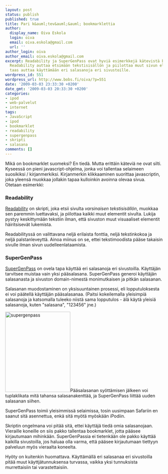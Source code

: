 ```yaml
---
layout: post
status: publish
published: true
title: Pari k&auml;tev&auml;&auml; bookmarklettia
author:
  display_name: Oiva Eskola
  login: oiva
  email: oiva.eskola@gmail.com
  url: ''
author_login: oiva
author_email: oiva.eskola@gmail.com
excerpt: Readability ja SuperGenPass ovat hyviä esimerkkejä kätevistä bookmarkleteista.
  Readability auttaa etsimään tekstisisällön ja piilottaa muut sivun elementit. SuperGenPass
  taas auttaa käyttämään eri salasanoja eri sivustoille.
wordpress_id: 551
wordpress_url: http://www.bobs.fi/oiva/?p=551
date: '2009-03-03 23:33:30 +0200'
date_gmt: '2009-03-03 20:33:30 +0200'
categories:
- ipod
- web-palvelut
- internet
tags:
- JavaScript
- ipod
- bookmarklet
- readability
- supergenpass
- skripti
- salasana
comments: []
---
```

<p>Mik&auml; on bookmarklet suomeksi? En tied&auml;. Mutta eritt&auml;in k&auml;tevi&auml; ne ovat silti. Kyseess&auml; on pieni javascript-ohjelma, jonka voi tallentaa selaimeen suosikiksi / kirjanmerkiksi. Kirjanmerkin klikkaaminen suorittaa javascriptin, joka yleens&auml; muokkaa jollakin tapaa kulloinkin avoinna olevaa sivua. Otetaan esimerkki:</p>
<h3>Readability</h3>
<p><a href="http://lab.arc90.com/2009/03/readability.php">Readability</a> on skripti, joka etsii sivulta <em>varsinaisen tekstisis&auml;ll&ouml;n</em>, muokkaa sen paremmin luettavaksi, ja piilottaa kaikki muut elementit sivulta. Lukija pystyy keskittym&auml;&auml;n tekstiin ilman, ett&auml; sivuston muut visuaaliset elementit h&auml;iritsisev&auml;t lukemista.</p>
<p>Readabilityss&auml; on valittavana nelj&auml; erilaista fonttia, nelj&auml; tekstinkokoa ja nelj&auml; palstanleveytt&auml;. Ainoa miinus on se, ettei tekstimoodista p&auml;&auml;se takaisin sivulle ilman sivun uudelleenlataamista.</p>
<h3>SuperGenPass</h3>
<p><a href="http://supergenpass.com/">SuperGenPass</a> on ovela tapa k&auml;ytt&auml;&auml; eri salasanoja eri sivustoilla. K&auml;ytt&auml;j&auml;n tarvitsee muistaa vain yksi p&auml;&auml;salasana. SuperGenPass generoi k&auml;ytt&auml;j&auml;n salasanasta ja sivuston domain-nimest&auml; monimutkaisen ja pitk&auml;n salasanan.</p>
<p>Salasanan muodostaminen on yksisuuntainen prosessi, eli lopputuloksesta ei voi p&auml;&auml;tell&auml; k&auml;ytt&auml;j&auml;n p&auml;&auml;salasanaa. (Paitsi kokeilemalla yleisimpi&auml; salasanoja ja katsomalla tuleeko niist&auml; sama lopputulos - &auml;l&auml; k&auml;yt&auml; yleisi&auml; salasanoja, kuten "salasana", "123456" jne.)</p>
<p><img class="alignleft size-full wp-image-552" title="supergenpass" src="{{ site.baseurl }}/images/2009/03/supergenpass.png" alt="supergenpass" width="208" height="257" />P&auml;&auml;salasanan sy&ouml;tt&auml;misen j&auml;lkeen voi tuplaklikata mit&auml; tahansa salasanakentt&auml;&auml;, ja SuperGenPass liitt&auml;&auml; uuden salasanan siihen.</p>
<p>SuperGenPass toimii yleisimmiss&auml; selaimissa, tosin uusimpaan Safariin en saanut sit&auml; asennettua, enk&auml; sit&auml; my&ouml;t&auml; my&ouml;sk&auml;&auml;n iPodiin.</p>
<p>Skriptin ongelmana voi pit&auml;&auml; sit&auml;, ettei k&auml;ytt&auml;j&auml; tied&auml; omia salasanojaan. Vieraille koneille on siis pakko tallentaa bookmarklet, jotta p&auml;&auml;see kirjautumaan mihink&auml;&auml;n. SuperGenPassia ei tietenk&auml;&auml;n ole pakko k&auml;ytt&auml;&auml; kaikilla sivustoilla, jos haluaa olla varma, ett&auml; p&auml;&auml;see kirjautumaan tiettyyn palveluun my&ouml;s vieraalta koneelta.</p>
<p>Hy&ouml;ty on kuitenkin huomattava. K&auml;ytt&auml;m&auml;ll&auml; eri salasanaa eri sivustoilla pit&auml;&auml; muut k&auml;yttj&auml;tunnuksensa turvassa, vaikka yksi tunnuksista murrettaisiin tai varastettaisiin.</p>
